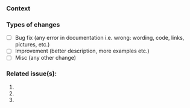 ### Context
<!--- Why is this change required? What problem does it solve? -->

### Types of changes
<!--- What types of changes does your code introduce? Put an `x` in all the boxes that apply: -->
- [ ] Bug fix (any error in documentation i.e. wrong: wording, code, links, pictures, etc.)
- [ ] Improvement (better description, more examples etc.)
- [ ] Misc (any other change)

### Related issue(s):
1.
2.
3.
<!--- Remember to sign our CLA so we can accept your changes  -->
<!--- https://docs.google.com/forms/d/e/1FAIpQLScpMq4swMelvw3-onxC8Jl29m0fVp5hpf7d1yQVklqVjGjWGA/viewform?c=0&w=1  -->